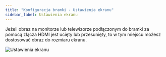 ```yaml
---
title: "Konfiguracja bramki - Ustawienia ekranu"
sidebar_label: Ustawienia ekranu
---
```


Jeżeli obraz na monitorze lub telewizorze podłączonym do bramki za pomocą złącza HDMI jest ucięty lub przesunięty, to w tym miejscu możesz dostosować obraz do rozmiaru ekranu.

![Ustawienia ekranu](/AIS-docs/img/en/bramka/config_ais_dom_section3.png)
